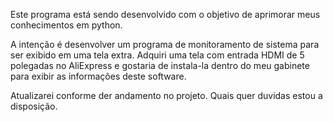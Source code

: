 Este programa está sendo desenvolvido com o objetivo de aprimorar meus conhecimentos em python.

A intenção é desenvolver um programa de monitoramento de sistema para ser exibido em uma tela extra.
Adquiri uma tela com entrada HDMI de 5 polegadas no AliExpress e gostaria de instala-la dentro do meu gabinete para exibir as informações deste software.

Atualizarei conforme der andamento no projeto.
Quais quer duvidas estou a disposição.